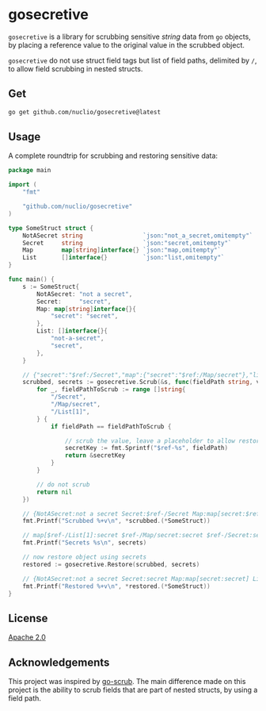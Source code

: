# gosecretive

`gosecretive` is a library for scrubbing sensitive _string_ data from `go` objects,
by placing a reference value to the original value in the scrubbed object.

`gosecretive` do not use struct field tags but list of field paths, delimited by `/`, to allow
field scrubbing in nested structs.

## Get

```bash
go get github.com/nuclio/gosecretive@latest
```

## Usage

A complete roundtrip for scrubbing and restoring sensitive data:

```go
package main

import (
	"fmt"

	"github.com/nuclio/gosecretive"
)

type SomeStruct struct {
	NotASecret string                 `json:"not_a_secret,omitempty"`
	Secret     string                 `json:"secret,omitempty"`
	Map        map[string]interface{} `json:"map,omitempty"`
	List       []interface{}          `json:"list,omitempty"`
}

func main() {
	s := SomeStruct{
		NotASecret: "not a secret",
		Secret:     "secret",
		Map: map[string]interface{}{
			"secret": "secret",
		},
		List: []interface{}{
			"not-a-secret",
			"secret",
		},
	}

	// {"secret":"$ref:/Secret","map":{"secret":"$ref:/Map/secret"},"list":["not-a-secret","secret"]}
	scrubbed, secrets := gosecretive.Scrub(&s, func(fieldPath string, valueToScrub interface{}) *string {
		for _, fieldPathToScrub := range []string{
			"/Secret",
			"/Map/secret",
			"/List[1]",
		} {
			if fieldPath == fieldPathToScrub {

				// scrub the value, leave a placeholder to allow restoring later on
				secretKey := fmt.Sprintf("$ref-%s", fieldPath)
				return &secretKey
			}
		}

		// do not scrub
		return nil
	})

	// {NotASecret:not a secret Secret:$ref-/Secret Map:map[secret:$ref-/Map/secret] List:[not-a-secret $ref-/List[1]]}
	fmt.Printf("Scrubbed %+v\n", *scrubbed.(*SomeStruct))

	// map[$ref-/List[1]:secret $ref-/Map/secret:secret $ref-/Secret:secret]
	fmt.Printf("Secrets %s\n", secrets)

	// now restore object using secrets
	restored := gosecretive.Restore(scrubbed, secrets)

	// {NotASecret:not a secret Secret:secret Map:map[secret:secret] List:[not-a-secret secret]}
	fmt.Printf("Restored %+v\n", *restored.(*SomeStruct))
}
```

## License

[Apache 2.0](LICENSE)

## Acknowledgements

This project was inspired by [go-scrub](https://github.com/ssrathi/go-scrub). The main difference made on this
project is the ability to scrub fields that are part of nested structs, by using a field path.
